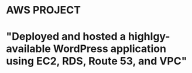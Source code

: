 # AWS PROJECT
# "Deployed and hosted a highlgy-available WordPress application using EC2, RDS, Route 53, and VPC"
